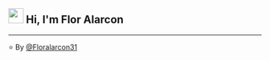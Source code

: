 <h2> <img src="https://emojis.slackmojis.com/emojis/images/1588315024/8823/hyperkitty.gif?1588315024" width="30" /> Hi, I'm Flor Alarcon</h2>


---

⭐️ By [@Floralarcon31](https://github.com/Floralarcon31)


